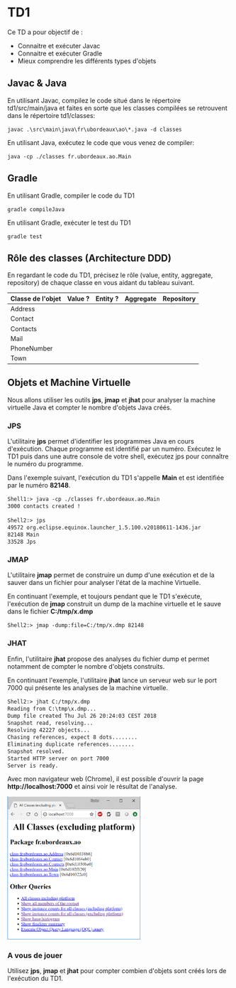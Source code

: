 # TD1

Ce TD a pour objectif de :

* Connaitre et exécuter Javac
* Connaitre et exécuter Gradle
* Mieux comprendre les différents types d'objets

## Javac & Java

En utilisant Javac, compilez le code situé dans le répertoire td1/src/main/java et faites en sorte que les classes compilées se retrouvent dans le répertoire td1/classes:

    javac .\src\main\java\fr\ubordeaux\ao\*.java -d classes

En utilisant Java, exécutez le code que vous venez de compiler:
    
    java -cp ./classes fr.ubordeaux.ao.Main

## Gradle

En utilisant Gradle, compiler le code du TD1

    gradle compileJava

En utilisant Gradle, exécuter le test du TD1

    gradle test

## Rôle des classes (Architecture DDD)

En regardant le code du TD1, précisez le rôle (value, entity, aggregate, repository) de chaque classe en vous aidant du tableau suivant.

| Classe de l'objet | Value ? | Entity ? | Aggregate | Repository |
| ------------------|---------|----------|-----------|------------|
| Address           |         |          |           |            |
| Contact           |         |          |           |            |
| Contacts          |         |          |           |            |
| Mail              |         |          |           |            |
| PhoneNumber       |         |          |           |            |
| Town              |         |          |           |            |

## Objets et Machine Virtuelle

Nous allons utiliser les outils **jps**, **jmap** et **jhat** pour analyser la machine virtuelle Java et compter le nombre d'objets Java créés.

### JPS

L'utilitaire **jps** permet d'identifier les programmes Java en cours d'exécution. Chaque programme est identifié par un numéro. Exécutez le TD1 puis dans une autre console de votre shell, exécutez jps pour connaître le numéro du programme.

Dans l'exemple suivant, l'exécution du TD1 s'appelle **Main** et est identifiée par le numéro **82148**.

    Shell1:> java -cp ./classes fr.ubordeaux.ao.Main
    3000 contacts created ! 

    Shell2:> jps
    49572 org.eclipse.equinox.launcher_1.5.100.v20180611-1436.jar
    82148 Main
    33528 Jps

### JMAP

L'utilitaire **jmap** permet de construire un dump d'une exécution et de la sauver dans un fichier pour analyser l'état de la machine Virtuelle.

En continuant l'exemple, et toujours pendant que le TD1 s'exécute, l'exécution de **jmap** construit un dump de la machine virtuelle et le sauve dans le fichier **C:/tmp/x.dmp**

    Shell2:> jmap -dump:file=C:/tmp/x.dmp 82148

### JHAT

Enfin, l'utilitaire **jhat** propose des analyses du fichier dump et permet notamment de compter le nombre d'objets construits.

En continuant l'exemple, l'utilitaire **jhat** lance un serveur web sur le port 7000 qui présente les analyses de la machine virtuelle.

    Shell2:> jhat C:/tmp/x.dmp
    Reading from C:\tmp\x.dmp...
    Dump file created Thu Jul 26 20:24:03 CEST 2018
    Snapshot read, resolving...
    Resolving 42227 objects...
    Chasing references, expect 8 dots........
    Eliminating duplicate references........
    Snapshot resolved.
    Started HTTP server on port 7000
    Server is ready.

Avec mon navigateur web (Chrome), il est possible d'ouvrir la page **http://localhost:7000** et ainsi voir le résultat de l'analyse.

<img src="jhat.png" alt="image de l'analyse" width="300px"/>

### A vous de jouer

Utilisez **jps**, **jmap** et **jhat** pour compter combien d'objets sont créés lors de l'exécution du TD1.

